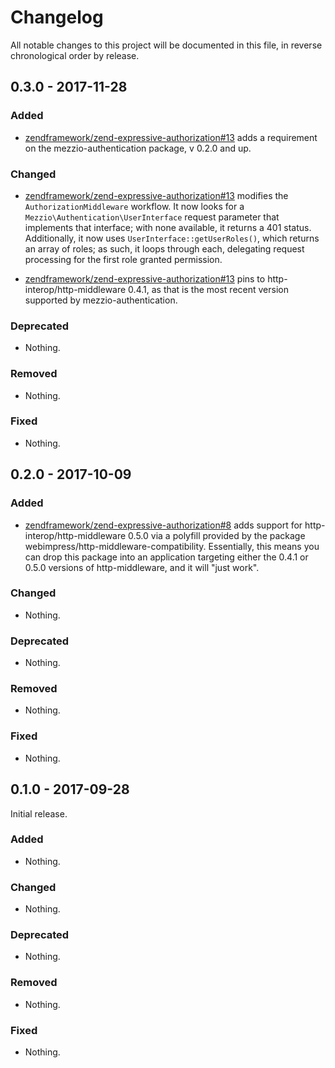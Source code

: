 # Changelog

All notable changes to this project will be documented in this file, in reverse chronological order by release.

## 0.3.0 - 2017-11-28

### Added

- [zendframework/zend-expressive-authorization#13](https://github.com/zendframework/zend-expressive-authorization/pull/13) adds
  a requirement on the mezzio-authentication package, v 0.2.0 and up.

### Changed

- [zendframework/zend-expressive-authorization#13](https://github.com/zendframework/zend-expressive-authorization/pull/13)
  modifies the `AuthorizationMiddleware` workflow. It now looks for a
  `Mezzio\Authentication\UserInterface` request parameter that
  implements that interface; with none available, it returns a 401 status.
  Additionally, it now uses `UserInterface::getUserRoles()`, which returns an
  array of roles; as such, it loops through each, delegating request processing
  for the first role granted permission.

- [zendframework/zend-expressive-authorization#13](https://github.com/zendframework/zend-expressive-authorization/pull/13)
  pins to http-interop/http-middleware 0.4.1, as that is the most recent version
  supported by mezzio-authentication.

### Deprecated

- Nothing.

### Removed

- Nothing.

### Fixed

- Nothing.

## 0.2.0 - 2017-10-09

### Added

- [zendframework/zend-expressive-authorization#8](https://github.com/zendframework/zend-expressive-authorization/pull/8) adds
  support for http-interop/http-middleware 0.5.0 via a polyfill provided by the
  package webimpress/http-middleware-compatibility. Essentially, this means you
  can drop this package into an application targeting either the 0.4.1 or 0.5.0
  versions of http-middleware, and it will "just work".

### Changed

- Nothing.

### Deprecated

- Nothing.

### Removed

- Nothing.

### Fixed

- Nothing.

## 0.1.0 - 2017-09-28

Initial release.

### Added

- Nothing.

### Changed

- Nothing.

### Deprecated

- Nothing.

### Removed

- Nothing.

### Fixed

- Nothing.
